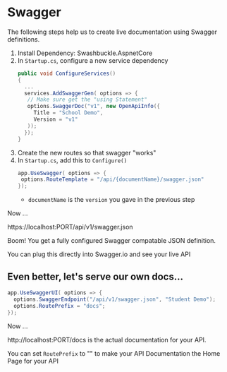 # Swagger

The following steps help us to create live documentation using Swagger definitions.


1. Install Dependency: Swashbuckle.AspnetCore
1. In `Startup.cs`, configure a new service dependency
   ```csharp
   public void ConfigureServices()
   {
     ...
     services.AddSwaggerGen( options => {
      // Make sure get the "using Statement"
      options.SwaggerDoc("v1", new OpenApiInfo({
        Title = "School Demo",
        Version = "v1"
      ));
     });
   }
   ```
1. Create the new routes so that swagger "works"
1. In `Startup.cs`, add this to `Configure()`
   ```csharp
   app.UseSwagger( options => {
    options.RouteTemplate = "/api/{documentName}/swagger.json"
   });
   ```
   - `documentName` is the `version` you gave in the previous step


Now ...

https://localhost:PORT/api/v1/swagger.json

Boom! You get a fully configured Swagger compatable JSON definition.

You can plug this directly into Swagger.io and see your live API


## Even better, let's serve our own docs...

```csharp
app.UseSwaggerUI( options => {
  options.SwaggerEndpoint("/api/v1/swagger.json", "Student Demo");
  options.RoutePrefix = "docs";
});
```

Now ...

http://localhost:PORT/docs is the actual documentation for your API.

You can set `RoutePrefix` to "" to make your API Documentation the Home Page for your API

